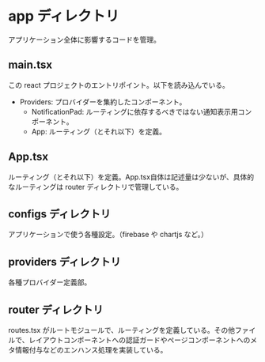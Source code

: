 # app ディレクトリ

アプリケーション全体に影響するコードを管理。

## main.tsx
この react プロジェクトのエントリポイント。以下を読み込んでいる。
- Providers: プロバイダーを集約したコンポーネント。
  - NotificationPad: ルーティングに依存するべきではない通知表示用コンポーネント。
  - App: ルーティング（とそれ以下）を定義。

## App.tsx
ルーティング（とそれ以下）を定義。App.tsx自体は記述量は少ないが、具体的なルーティングは router ディレクトリで管理している。

## configs ディレクトリ
アプリケーションで使う各種設定。（firebase や chartjs など。）

## providers ディレクトリ
各種プロバイダー定義部。

## router ディレクトリ
routes.tsx がルートモジュールで、ルーティングを定義している。その他ファイルで、レイアウトコンポーネントへの認証ガードやページコンポーネントへのメタ情報付与などのエンハンス処理を実装している。
